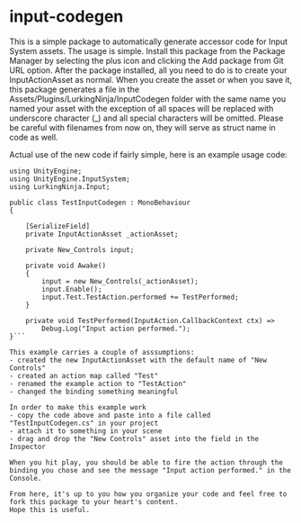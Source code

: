# input-codegen

This is a simple package to automatically generate accessor code for Input System assets.
The usage is simple. Install this package from the Package Manager by selecting the plus icon and clicking the Add package from Git URL option.
After the package installed, all you need to do is to create your InputActionAsset as normal.
When you create the asset or when you save it, this package generates a file in the Assets/Plugins/LurkingNinja/InputCodegen folder with the same name you named your asset with the exception of all spaces will be replaced with underscore character (_) and all special characters will be omitted. Please be careful with filenames from now on, they will serve as struct name in code as well.

Actual use of the new code if fairly simple, here is an example usage code:

```CSharp
using UnityEngine;
using UnityEngine.InputSystem;
using LurkingNinja.Input;

public class TestInputCodegen : MonoBehaviour
{

    [SerializeField]
    private InputActionAsset _actionAsset;
    
    private New_Controls input;
    
    private void Awake()
    {
        input = new New_Controls(_actionAsset);
        input.Enable();
        input.Test.TestAction.performed += TestPerformed;
    }

    private void TestPerformed(InputAction.CallbackContext ctx) =>
        Debug.Log("Input action performed.");
}```

This example carries a couple of asssumptions:
- created the new InputActionAsset with the default name of "New Controls"
- created an action map called "Test"
- renamed the example action to "TestAction"
- changed the binding something meaningful

In order to make this example work
- copy the code above and paste into a file called "TestInputCodegen.cs" in your project
- attach it to something in your scene
- drag and drop the "New Controls" asset into the field in the Inspector

When you hit play, you should be able to fire the action through the binding you chose and see the message "Input action performed." in the Console. 

From here, it's up to you how you organize your code and feel free to fork this package to your heart's content.
Hope this is useful.
